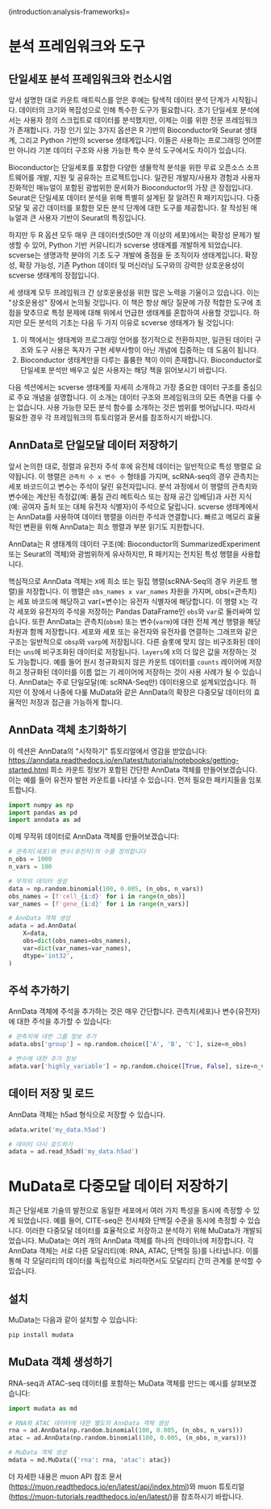 (introduction:analysis-frameworks)=

# 분석 프레임워크와 도구

## 단일세포 분석 프레임워크와 컨소시엄

앞서 설명한 대로 카운트 매트릭스를 얻은 후에는 탐색적 데이터 분석 단계가 시작됩니다. 데이터의 크기와 복잡성으로 인해 특수한 도구가 필요합니다. 초기 단일세포 분석에서는 사용자 정의 스크립트로 데이터를 분석했지만, 이제는 이를 위한 전문 프레임워크가 존재합니다. 가장 인기 있는 3가지 옵션은 R 기반의 Bioconductor와 Seurat 생태계, 그리고 Python 기반의 scverse 생태계입니다. 이들은 사용하는 프로그래밍 언어뿐만 아니라 기본 데이터 구조와 사용 가능한 특수 분석 도구에서도 차이가 있습니다.

Bioconductor는 단일세포를 포함한 다양한 생물학적 분석을 위한 무료 오픈소스 소프트웨어를 개발, 지원 및 공유하는 프로젝트입니다. 일관된 개발자/사용자 경험과 사용자 친화적인 매뉴얼이 포함된 광범위한 문서화가 Bioconductor의 가장 큰 장점입니다. Seurat은 단일세포 데이터 분석을 위해 특별히 설계된 잘 알려진 R 패키지입니다. 다중모달 및 공간 데이터를 포함한 모든 분석 단계에 대한 도구를 제공합니다. 잘 작성된 매뉴얼과 큰 사용자 기반이 Seurat의 특징입니다.

하지만 두 R 옵션 모두 매우 큰 데이터셋(50만 개 이상의 세포)에서는 확장성 문제가 발생할 수 있어, Python 기반 커뮤니티가 scverse 생태계를 개발하게 되었습니다. scverse는 생명과학 분야의 기초 도구 개발에 중점을 둔 조직이자 생태계입니다. 확장성, 확장 가능성, 기존 Python 데이터 및 머신러닝 도구와의 강력한 상호운용성이 scverse 생태계의 장점입니다.

세 생태계 모두 프레임워크 간 상호운용성을 위한 많은 노력을 기울이고 있습니다. 이는 "상호운용성" 장에서 논의될 것입니다. 이 책은 항상 해당 질문에 가장 적합한 도구에 초점을 맞추므로 특정 문제에 대해 위에서 언급한 생태계를 혼합하여 사용할 것입니다. 하지만 모든 분석의 기초는 다음 두 가지 이유로 scverse 생태계가 될 것입니다:

1. 이 책에서는 생태계와 프로그래밍 언어를 정기적으로 전환하지만, 일관된 데이터 구조와 도구 사용은 독자가 구현 세부사항이 아닌 개념에 집중하는 데 도움이 됩니다.
2. Bioconductor 생태계만을 다루는 훌륭한 책이 이미 존재합니다. Bioconductor로 단일세포 분석만 배우고 싶은 사용자는 해당 책을 읽어보시기 바랍니다.

다음 섹션에서는 scverse 생태계를 자세히 소개하고 가장 중요한 데이터 구조를 중심으로 주요 개념을 설명합니다. 이 소개는 데이터 구조와 프레임워크의 모든 측면을 다룰 수는 없습니다. 사용 가능한 모든 분석 함수를 소개하는 것은 범위를 벗어납니다. 따라서 필요한 경우 각 프레임워크의 튜토리얼과 문서를 참조하시기 바랍니다.

## AnnData로 단일모달 데이터 저장하기

앞서 논의한 대로, 정렬과 유전자 주석 후에 유전체 데이터는 일반적으로 특성 행렬로 요약됩니다. 이 행렬은 `관측치 수 x 변수 수` 형태를 가지며, scRNA-seq의 경우 관측치는 세포 바코드이고 변수는 주석이 달린 유전자입니다. 분석 과정에서 이 행렬의 관측치와 변수에는 계산된 측정값(예: 품질 관리 메트릭스 또는 잠재 공간 임베딩)과 사전 지식(예: 공여자 출처 또는 대체 유전자 식별자)이 주석으로 달립니다. scverse 생태계에서는 AnnData를 사용하여 데이터 행렬을 이러한 주석과 연결합니다. 빠르고 메모리 효율적인 변환을 위해 AnnData는 희소 행렬과 부분 읽기도 지원합니다.

AnnData는 R 생태계의 데이터 구조(예: Bioconductor의 SummarizedExperiment 또는 Seurat의 객체)와 광범위하게 유사하지만, R 패키지는 전치된 특성 행렬을 사용합니다.

핵심적으로 AnnData 객체는 `X`에 희소 또는 밀집 행렬(scRNA-Seq의 경우 카운트 행렬)을 저장합니다. 이 행렬은 `obs_names x var_names` 차원을 가지며, obs(=관측치)는 세포 바코드에 해당하고 var(=변수)는 유전자 식별자에 해당합니다. 이 행렬 `X`는 각각 세포와 유전자의 주석을 저장하는 Pandas DataFrame인 `obs`와 `var`로 둘러싸여 있습니다. 또한 AnnData는 관측치(`obsm`) 또는 변수(`varm`)에 대한 전체 계산 행렬을 해당 차원과 함께 저장합니다. 세포와 세포 또는 유전자와 유전자를 연결하는 그래프와 같은 구조는 일반적으로 `obsp`와 `varp`에 저장됩니다. 다른 슬롯에 맞지 않는 비구조화된 데이터는 `uns`에 비구조화된 데이터로 저장됩니다. `layers`에 `X`의 더 많은 값을 저장하는 것도 가능합니다. 예를 들어 원시 정규화되지 않은 카운트 데이터를 `counts` 레이어에 저장하고 정규화된 데이터를 이름 없는 기 레이어에 저장하는 것이 사용 사례가 될 수 있습니다.
AnnData는 주로 단일모달(예: scRNA-Seq만) 데이터용으로 설계되었습니다. 하지만 이 장에서 나중에 다룰 MuData와 같은 AnnData의 확장은 다중모달 데이터의 효율적인 저장과 접근을 가능하게 합니다.

## AnnData 객체 초기화하기
이 섹션은 AnnData의 "시작하기" 튜토리얼에서 영감을 받았습니다: https://anndata.readthedocs.io/en/latest/tutorials/notebooks/getting-started.html
희소 카운트 정보가 포함된 간단한 AnnData 객체를 만들어보겠습니다. 이는 예를 들어 유전자 발현 카운트를 나타낼 수 있습니다. 먼저 필요한 패키지들을 임포트합니다.

```python
import numpy as np
import pandas as pd
import anndata as ad
```

이제 무작위 데이터로 AnnData 객체를 만들어보겠습니다:
```python
# 관측치(세포)와 변수(유전자)의 수를 정의합니다
n_obs = 1000
n_vars = 100

# 무작위 데이터 생성
data = np.random.binomial(100, 0.005, (n_obs, n_vars))
obs_names = [f'cell_{i:d}' for i in range(n_obs)]
var_names = [f'gene_{i:d}' for i in range(n_vars)]

# AnnData 객체 생성
adata = ad.AnnData(
    X=data,
    obs=dict(obs_names=obs_names),
    var=dict(var_names=var_names),
    dtype='int32',
)
```

## 주석 추가하기
AnnData 객체에 주석을 추가하는 것은 매우 간단합니다. 관측치(세포)나 변수(유전자)에 대한 주석을 추가할 수 있습니다:

```python
# 관측치에 대한 그룹 정보 추가
adata.obs['group'] = np.random.choice(['A', 'B', 'C'], size=n_obs)

# 변수에 대한 추가 정보
adata.var['highly_variable'] = np.random.choice([True, False], size=n_vars)
```

## 데이터 저장 및 로드
AnnData 객체는 h5ad 형식으로 저장할 수 있습니다.

```python
adata.write('my_data.h5ad')

# 데이터 다시 로드하기
adata = ad.read_h5ad('my_data.h5ad')
```

# MuData로 다중모달 데이터 저장하기
최근 단일세포 기술의 발전으로 동일한 세포에서 여러 가지 특성을 동시에 측정할 수 있게 되었습니다. 예를 들어, CITE-seq은 전사체와 단백질 수준을 동시에 측정할 수 있습니다. 이러한 다중모달 데이터를 효율적으로 저장하고 분석하기 위해 MuData가 개발되었습니다.
MuData는 여러 개의 AnnData 객체를 하나의 컨테이너에 저장합니다. 각 AnnData 객체는 서로 다른 모달리티(예: RNA, ATAC, 단백질 등)를 나타냅니다. 이를 통해 각 모달리티의 데이터를 독립적으로 처리하면서도 모달리티 간의 관계를 분석할 수 있습니다.
## 설치
MuData는 다음과 같이 설치할 수 있습니다:
```bash
pip install mudata
```
## MuData 객체 생성하기
RNA-seq과 ATAC-seq 데이터를 포함하는 MuData 객체를 만드는 예시를 살펴보겠습니다:

```python
import mudata as md

# RNA와 ATAC 데이터에 대한 별도의 AnnData 객체 생성
rna = ad.AnnData(np.random.binomial(100, 0.005, (n_obs, n_vars)))
atac = ad.AnnData(np.random.binomial(100, 0.005, (n_obs, n_vars)))

# MuData 객체 생성
mdata = md.MuData({'rna': rna, 'atac': atac})
```

더 자세한 내용은 muon API 참조 문서(https://muon.readthedocs.io/en/latest/api/index.html)와 muon 튜토리얼(https://muon-tutorials.readthedocs.io/en/latest/)을 참조하시기 바랍니다.